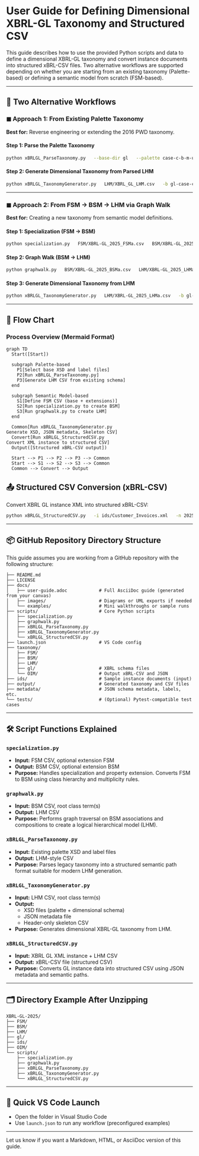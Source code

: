 # User Guide for Defining Dimensional XBRL-GL Taxonomy and Structured CSV

This guide describes how to use the provided Python scripts and data to define a dimensional XBRL-GL taxonomy and convert instance documents into structured xBRL-CSV files. Two alternative workflows are supported depending on whether you are starting from an existing taxonomy (Palette-based) or defining a semantic model from scratch (FSM-based).

---

## 🔁 Two Alternative Workflows

### ◼ Approach 1: From Existing Palette Taxonomy

**Best for:** Reverse engineering or extending the 2016 PWD taxonomy.

#### Step 1: Parse the Palette Taxonomy
```bash
python xBRLGL_ParseTaxonomy.py   --base-dir gl   --palette case-c-b-m-u-e-t-s   --output LHM/XBRL_GL_LHM.csv   --lang ja   --trace   --debug
```

#### Step 2: Generate Dimensional Taxonomy from Parsed LHM
```bash
python xBRLGL_TaxonomyGenerator.py   LHM/XBRL_GL_LHM.csv   -b gl-case-c-b-m-u-e-t-s   -r AccntgEntrs   -l ja   -c JPY   -e utf-8-sig   -d -v
```

---

### ◼ Approach 2: From FSM → BSM → LHM via Graph Walk

**Best for:** Creating a new taxonomy from semantic model definitions.

#### Step 1: Specialization (FSM → BSM)
```bash
python specialization.py   FSM/XBRL-GL_2025_FSMa.csv   BSM/XBRL-GL_2025_BSMa.csv   -s FSM/XBRL-GL_2025_FSM_JPN.csv   -l BSM/XBRL-GL_2025_BSM_JPN.csv   -t -d
```

#### Step 2: Graph Walk (BSM → LHM)
```bash
python graphwalk.py   BSM/XBRL-GL_2025_BSMa.csv   LHM/XBRL-GL_2025_LHMa.csv   -r "Accounting Entries+Accounting Entries JPN"   -l BSM/XBRL-GL_2025_BSM_JPN.csv   -m LHM/XBRL-GL_2025_LHM_JPN.csv   -t -d
```

#### Step 3: Generate Dimensional Taxonomy from LHM
```bash
python xBRLGL_TaxonomyGenerator.py   LHM/XBRL-GL_2025_LHMa.csv   -b gl-2025   -r "Accntg Entrs"   -l ja   -c JPY   -e utf-8-sig   -d -v
```

---

## 🔧 Flow Chart

### Process Overview (Mermaid Format)

```mermaid
graph TD
  Start([Start])

  subgraph Palette-based
    P1[Select base XSD and label files]
    P2[Run xBRLGL_ParseTaxonomy.py]
    P3[Generate LHM CSV from existing schema]
  end

  subgraph Semantic Model-based
    S1[Define FSM CSV (base + extensions)]
    S2[Run specialization.py to create BSM]
    S3[Run graphwalk.py to create LHM]
  end

  Common[Run xBRLGL_TaxonomyGenerator.py
Generate XSD, JSON metadata, Skeleton CSV]
  Convert[Run xBRLGL_StructuredCSV.py
Convert XML instance to structured CSV]
  Output([Structured xBRL-CSV output])

  Start --> P1 --> P2 --> P3 --> Common
  Start --> S1 --> S2 --> S3 --> Common
  Common --> Convert --> Output
```

## 📤 Structured CSV Conversion (xBRL-CSV)

Convert XBRL GL instance XML into structured xBRL-CSV:
```bash
python xBRLGL_StructuredCSV.py   -i ids/Customer_Invoices.xml   -n 2025-12-01   -s LHM/XBRL_GL_LHM.csv   -o OIM/Customer_Invoices.csv   -e utf-8-sig   -d -v
```

---

## 📦 GitHub Repository Directory Structure

This guide assumes you are working from a GitHub repository with the following structure:

```
├── README.md
├── LICENSE
├── docs/
│   ├── user-guide.adoc            # Full AsciiDoc guide (generated from your canvas)
│   ├── images/                    # Diagrams or UML exports if needed
│   └── examples/                  # Mini walkthroughs or sample runs
├── scripts/                       # Core Python scripts
│   ├── specialization.py
│   ├── graphwalk.py
│   ├── xBRLGL_ParseTaxonomy.py
│   ├── xBRLGL_TaxonomyGenerator.py
│   └── xBRLGL_StructuredCSV.py
├── launch.json                    # VS Code config
├── taxonomy/
│   ├── FSM/
│   ├── BSM/
│   ├── LHM/
│   ├── gl/                        # XBRL schema files
│   └── OIM/                       # Output xBRL-CSV and JSON
├── ids/                           # Sample instance documents (input)
├── output/                        # Generated taxonomy and CSV files
├── metadata/                      # JSON schema metadata, labels, etc.
└── tests/                         # (Optional) Pytest-compatible test cases
```

---

## 🛠 Script Functions Explained

### `specialization.py`
- **Input:** FSM CSV, optional extension FSM
- **Output:** BSM CSV, optional extension BSM
- **Purpose:** Handles specialization and property extension. Converts FSM to BSM using class hierarchy and multiplicity rules.

### `graphwalk.py`
- **Input:** BSM CSV, root class term(s)
- **Output:** LHM CSV
- **Purpose:** Performs graph traversal on BSM associations and compositions to create a logical hierarchical model (LHM).

### `xBRLGL_ParseTaxonomy.py`
- **Input:** Existing palette XSD and label files
- **Output:** LHM-style CSV
- **Purpose:** Parses legacy taxonomy into a structured semantic path format suitable for modern LHM generation.

### `xBRLGL_TaxonomyGenerator.py`
- **Input:** LHM CSV, root class term(s)
- **Output:**
  - XSD files (palette + dimensional schema)
  - JSON metadata file
  - Header-only skeleton CSV
- **Purpose:** Generates dimensional XBRL-GL taxonomy from LHM.

### `xBRLGL_StructuredCSV.py`
- **Input:** XBRL GL XML instance + LHM CSV
- **Output:** xBRL-CSV file (structured CSV)
- **Purpose:** Converts GL instance data into structured CSV using JSON metadata and semantic paths.

---

## 🗂 Directory Example After Unzipping
```
XBRL-GL-2025/
├── FSM/
├── BSM/
├── LHM/
├── gl/
├── ids/
├── OIM/
└── scripts/
    ├── specialization.py
    ├── graphwalk.py
    ├── xBRLGL_ParseTaxonomy.py
    ├── xBRLGL_TaxonomyGenerator.py
    └── xBRLGL_StructuredCSV.py
```

---

## 🚀 Quick VS Code Launch
- Open the folder in Visual Studio Code
- Use `launch.json` to run any workflow (preconfigured examples)

---

Let us know if you want a Markdown, HTML, or AsciiDoc version of this guide.
